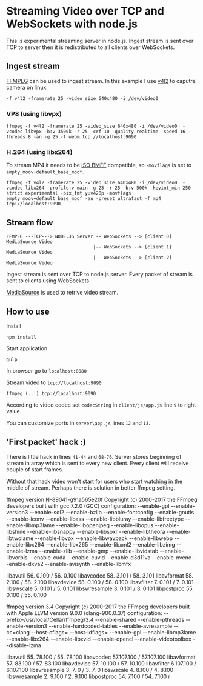 # Streaming Video over TCP and WebSockets with node.js

This is experimental streaming server in node.js. Ingest stream is sent over TCP to server then it is redistributed to all clients over WebSockets.

## Ingest stream
[FFMPEG](https://ffmpeg.org/) can be used to ingest  stream. In this example I use [v4l2](https://trac.ffmpeg.org/wiki/Capture/Webcam) to caputre camera on linux.
```
-f v4l2 -framerate 25 -video_size 640x480 -i /dev/video0
```
### VP8 (using libvpx)
```
ffmpeg -f v4l2 -framerate 25 -video_size 640x480 -i /dev/video0  -vcodec libvpx -b:v 3500k -r 25 -crf 10 -quality realtime -speed 16 -threads 8 -an -g 25 -f webm tcp://localhost:9090
```
### H.264 (using libx264)
To stream MP4 it needs to be [ISO BMFF](https://en.wikipedia.org/wiki/ISO_base_media_file_format) compatible, so `-movflags` is set to `empty_moov+default_base_moof`.

```
ffmpeg -f v4l2 -framerate 25 -video_size 640x480 -i /dev/video0  -vcodec libx264 -profile:v main -g 25 -r 25 -b:v 500k -keyint_min 250 -strict experimental -pix_fmt yuv420p -movflags empty_moov+default_base_moof -an -preset ultrafast -f mp4 tcp://localhost:9090
```
## Stream flow

```
FFMPEG ---TCP---> NODE.JS Server -- WebSockets --> [client 0] MediaSource Video
                                |-- WebSockets --> [client 1] MediaSource Video
                                |-- WebSockets --> [client 2] MediaSource Video
```
Ingest stream is sent over TCP to node.js server. Every packet of stream is sent to clients using WebSockets. 

[MediaSource](https://developer.mozilla.org/en-US/docs/Web/API/MediaSource) is used to retrive video stream. 

## How to use

Install
```
npm install
```

Start application
``` 
gulp 
```
In browser go to `localhost:8080`

Stream video to `tcp://localhost:9090`
```
ffmpeg (...) tcp://localhost:9090
```

According to video codec set `codecString` in `client/js/app.js` line `9` to right value.

You can customize ports in `server\app.js` lines `12` and `13`. 

## 'First packet' hack :)

There is little hack in lines `41-44` and `68-76`. Server stores beginning of stream in array which is sent to every new client. Every client will receive couple of start frames.

Without that hack video won't start for users who start watching in the middle of stream. Perhaps there is solution in better ffmpeg setting. 



ffmpeg version N-89041-g91a565e20f Copyright (c) 2000-2017 the FFmpeg developers
  built with gcc 7.2.0 (GCC)
  configuration: 
--enable-gpl --enable-version3 --enable-sdl2 --enable-bzlib --enable-fontconfig --enable-gnutls --enable-iconv --enable-libass --enable-libbluray --enable-libfreetype --enable-libmp3lame --enable-libopenjpeg --enable-libopus --enable-libshine --enable-libsnappy --enable-libsoxr --enable-libtheora --enable-libtwolame --enable-libvpx --enable-libwavpack --enable-libwebp --enable-libx264 --enable-libx265 --enable-libxml2 --enable-libzimg --enable-lzma --enable-zlib --enable-gmp --enable-libvidstab --enable-libvorbis --enable-cuda --enable-cuvid --enable-d3d11va --enable-nvenc --enable-dxva2 --enable-avisynth --enable-libmfx

  libavutil      56.  0.100 / 56.  0.100
  libavcodec     58.  3.101 / 58.  3.101
  libavformat    58.  2.100 / 58.  2.100
  libavdevice    58.  0.100 / 58.  0.100
  libavfilter     7.  0.101 /  7.  0.101
  libswscale      5.  0.101 /  5.  0.101
  libswresample   3.  0.101 /  3.  0.101
  libpostproc    55.  0.100 / 55.  0.100


ffmpeg version 3.4 Copyright (c) 2000-2017 the FFmpeg developers
  built with Apple LLVM version 9.0.0 (clang-900.0.37)
  configuration: --prefix=/usr/local/Cellar/ffmpeg/3.4 
--enable-shared --enable-pthreads --enable-version3 
--enable-hardcoded-tables --enable-avresample --cc=clang 
--host-cflags= --host-ldflags= --enable-gpl 
--enable-libmp3lame --enable-libx264 --enable-libxvid 
--enable-opencl --enable-videotoolbox 
--disable-lzma

  libavutil      55. 78.100 / 55. 78.100
  libavcodec     57.107.100 / 57.107.100
  libavformat    57. 83.100 / 57. 83.100
  libavdevice    57. 10.100 / 57. 10.100
  libavfilter     6.107.100 /  6.107.100
  libavresample   3.  7.  0 /  3.  7.  0
  libswscale      4.  8.100 /  4.  8.100
  libswresample   2.  9.100 /  2.  9.100
  libpostproc    54.  7.100 / 54.  7.100
r